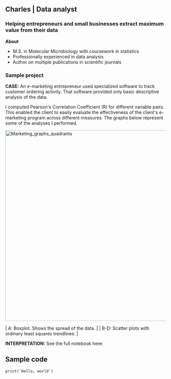 ## Charles | Data analyst
### Helping entrepreneurs and small businesses extract maximum value from their data

__About__
- M.S. in Molecular Microbiology with coursework in statistics
- Professionally experienced in data analysis
- Author on multiple publications in scientific journals


### Sample project

__CASE:__ An e-marketing entrepreneur used specialized software to track customer ordering activity.
That software provided only basic descriptive analysis of the data.

I computed Pearson's Correlation Coefficient (R) for different variable pairs. This enabled the client to easily evaluate the effectiveness of the client's e-marketing program across different measures. The graphs below represent some of the analyses I performed.

<img width="600" alt="Marketing_graphs_quadrants" src="https://user-images.githubusercontent.com/93352455/167263755-1637e8ff-319e-43a5-a479-0cc00dba1b75.png">

| A: Boxplot. Shows the spread of the data. | 
| B-D: Scatter plots with ordinary least squares trendlines. |

__INTERPRETATION:__ See the full notebook here: 

## Sample code

```
print('Hello, world')
```
